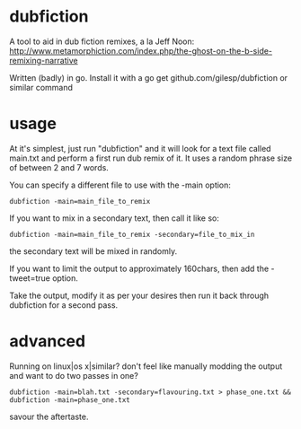 dubfiction
==========

A tool to aid in dub fiction remixes, a la Jeff Noon: http://www.metamorphiction.com/index.php/the-ghost-on-the-b-side-remixing-narrative

Written (badly) in go. Install it with a go get github.com/gilesp/dubfiction or similar command

usage
=====

At it's simplest, just run "dubfiction" and it will look for a text file called main.txt and perform a first run dub remix of it. It uses a random phrase size of between 2 and 7 words.

You can specify a different file to use with the -main option:

    dubfiction -main=main_file_to_remix

If you want to mix in a secondary text, then call it like so:

    dubfiction -main=main_file_to_remix -secondary=file_to_mix_in

the secondary text will be mixed in randomly.

If you want to limit the output to approximately 160chars, then add the -tweet=true option.


Take the output, modify it as per your desires then run it back through dubfiction for a second pass.

advanced
========

Running on linux|os x|similar? don't feel like manually modding the output and want to do two passes in one?

    dubfiction -main=blah.txt -secondary=flavouring.txt > phase_one.txt && dubfiction -main=phase_one.txt

savour the aftertaste.